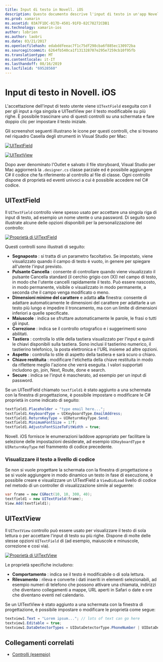 ```yaml
---
title: Input di testo in Novell. iOS
description: Questo documento descrive l'input di testo in un'app Novell. iOS. Viene illustrato l'uso di UITextField e UITextVIew a livello di codice e in iOS designer.
ms.prod: xamarin
ms.assetid: 03A7F1DC-017D-4501-91FD-82C78272CDB1
ms.technology: xamarin-ios
author: lobrien
ms.author: laobri
ms.date: 03/21/2017
ms.openlocfilehash: edabddfeeac7f1c75df298cba6f885ec130972ba
ms.sourcegitcommit: 6264fb540ca1f131328707e295e7259cb10f95fb
ms.translationtype: MT
ms.contentlocale: it-IT
ms.lasthandoff: 08/16/2019
ms.locfileid: "69528560"
---
```

# <a name="text-input-in-xamarinios"></a>Input di testo in Novell. iOS

L'accettazione dell'input di testo utente viene `UITextField` eseguita con il per gli input a riga singola e UITextView per il testo modificabile su più righe. È possibile trascinare uno di questi controlli su una schermata e fare doppio clic per impostare il testo iniziale.

Gli screenshot seguenti illustrano le icone per questi controlli, che si trovano nel riquadro Casella degli strumenti in Visual Studio per Mac:

 [![](text-input-images/image11a.png "UITextField")](text-input-images/image11a.png#lightbox)

 [![](text-input-images/image13a.png "UITextView")](text-input-images/image13a.png#lightbox)

Dopo aver denominato l'Outlet e salvato il file storyboard, Visual Studio per Mac aggiornerà la `.designer.cs` classe parziale ed è possibile aggiungere C# il codice che fa riferimento al controllo al file di classe. Ogni controllo dispone di proprietà ed eventi univoci a cui è possibile accedere nel C# codice.

 <a name="UITextField" />


## <a name="uitextfield"></a>UITextField

Il `UITextField` controllo viene spesso usato per accettare una singola riga di input di testo, ad esempio un nome utente o una password. Di seguito sono illustrate alcune delle opzioni disponibili per la personalizzazione del controllo:

 [![](text-input-images/image15a.png "Proprietà di UITextField")](text-input-images/image15a.png#lightbox)

Questi controlli sono illustrati di seguito:

- **Segnaposto** : si tratta di un parametro facoltativo. Se impostato, viene visualizzato quando il campo di testo è vuoto, in genere per spiegare all'utente l'input previsto.
- **Pulsante Cancella** : consente di controllare quando viene visualizzato il pulsante Cancella standard (il cerchio grigio con (X)) nel campo di testo, in modo che l'utente cancelli rapidamente il testo. Può essere nascosto, in modo permanente, visibile o visualizzato in modo permanente, a seconda che il campo venga modificato o meno.
- **Dimensioni minime del carattere** e adatta **alla** finestra: consente di adattare automaticamente le dimensioni del carattere per adattarle a un testo più lungo e impedire il troncamento, ma con un limite di dimensioni inferiori a quelle specificate.
- **Maiuscole** : indica se sfruttare automaticamente le parole, le frasi o tutti gli input.
- **Correzione** : indica se il controllo ortografico e i suggerimenti sono abilitati.
- **Tastiera** : controlla lo stile della tastiera visualizzato per l'input e quindi le chiavi disponibili sulla tastiera. Sono inclusi il tastierino numerico, il tastierino telefonico, la posta elettronica e l'URL insieme ad altre opzioni.
- **Aspetto** : controlla lo stile di aspetto della tastiera e sarà scuro o chiaro.
- **Chiave restituita** : modificare l'etichetta della chiave restituita in modo da riflettere meglio l'azione che verrà eseguita. I valori supportati includono go, join, Next, Route, done e search.
- **Secure** : indica se l'input è mascherato, ad esempio per un input di password.


Se un UITextField chiamato `textfield1` è stato aggiunto a una schermata con la finestra di progettazione, è possibile impostare o modificare le C# proprietà in come indicato di seguito:

```csharp
textfield1.Placeholder = "type email here...";
textfield1.KeyboardType = UIKeyboardType.EmailAddress;
textfield1.ReturnKeyType = UIReturnKeyType.Send;
textfield1.MinimumFontSize = 17f;
textfield1.AdjustsFontSizeToFitWidth = true;
```

Novell. iOS fornisce le enumerazioni laddove appropriato per facilitare la selezione delle impostazioni desiderate, ad esempio `UIKeyboardType` e `UIReturnKeyType` nel frammento di codice precedente.

### <a name="display-text-programmatically"></a>Visualizzare il testo a livello di codice

Se non si vuole progettare la schermata con la finestra di progettazione o se si vuole aggiungere in modo dinamico un testo in fase di esecuzione, è possibile creare e visualizzare un UITextField a `ViewDidLoad` livello di codice nel metodo di un controller di visualizzazione simile al seguente:

```csharp
var frame = new CGRect(10, 10, 300, 40);
textfield1 = new UITextField(frame);
View.Add(textfield1);
```

 <a name="UITextView" />


## <a name="uitextview"></a>UITextView

Il `UITextView` controllo può essere usato per visualizzare il testo di sola lettura o per accettare l'input di testo su più righe. Dispone di molte delle stesse opzioni `UITextField` di (ad esempio, maiuscole e minuscole, correzione e così via).

 [![](text-input-images/image16a.png "Proprietà di UITextView")](text-input-images/image16a.png#lightbox)

Le proprietà specifiche includono:

- **Comportamento** : indica se il testo è modificabile o di sola lettura.
- **Rilevamento** : rileva e converte i dati inseriti in elementi selezionabili, ad esempio numeri di telefono che possono attivare una chiamata, indirizzi che diventano collegamenti a mappe, URL aperti in Safari o date e ore che diventano eventi nel calendario.


Se un UITextView è stato aggiunto a una schermata con la finestra di progettazione, è possibile impostare o modificare le proprietà come segue:

```csharp
textview1.Text = "Lorem ipsum..."; // lots of text can go here
textview1.Editable = true;
textview1.DataDetectorTypes = UIDataDetectorType.PhoneNumber | UIDataDetectorType.Link;
```



## <a name="related-links"></a>Collegamenti correlati

- [Controlli (esempio)](https://docs.microsoft.com/samples/xamarin/ios-samples/controls)

